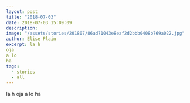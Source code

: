 ```yaml
---
layout: post
title: "2018-07-03"
date: 2018-07-03 15:09:09
description: 
image: "/assets/stories/201807/86ad71043e8eaf2d2bbb0408b769a022.jpg"
author: Elise Plain
excerpt: la h
oja 
a lo
ha
tags: 
  - stories
  - all
---
```


la h
oja 
a lo
ha
<p></p>
